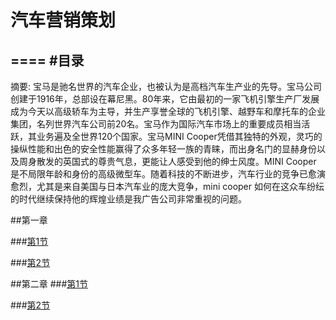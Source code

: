 # 汽车营销策划
====
#目录
----
摘要: 宝马是驰名世界的汽车企业，也被认为是高档汽车生产业的先导。宝马公司创建于1916年，总部设在幕尼黑。80年来，它由最初的一家飞机引擎生产厂发展成为今天以高级轿车为主导，并生产享誉全球的飞机引擎、越野车和摩托车的企业集团，名列世界汽车公司前20名。宝马作为国际汽车市场上的重要成员相当活跃，其业务遍及全世界120个国家。宝马MINI Cooper凭借其独特的外观，灵巧的操纵性能和出色的安全性能赢得了众多年轻一族的青睐，而出身名门的显赫身份以及周身散发的英国式的尊贵气息，更能让人感受到他的绅士风度。MINI Cooper 是不局限年龄和身份的高级微型车。随着科技的不断进步，汽车行业的竞争已愈演愈烈，尤其是来自美国与日本汽车业的庞大竞争，mini cooper 如何在这众车纷纭的时代继续保持他的辉煌业绩是我广告公司非常重视的问题。



##第一章

###[第1节](https://jiaoqiang1.gitbooks.io/-/content/jiaoqiang1.md/c1s1mdmd.html)

    
###[第2节](https://jiaoqiang1.gitbooks.io/-/content/.jiaoqiang1.md/c1s2md.html)
    
    
##第二章
###[第1节](https://jiaoqiang1.gitbooks.io/-/content/di_1_jie.html)

###[第2节](https://jiaoqiang1.gitbooks.io/-/content/di_2_jie.html)
 
